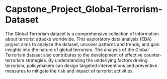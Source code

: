 # Capstone_Project_Global-Terrorism-Dataset
The Global Terrorism dataset is a comprehensive collection of information about terrorist attacks worldwide. This exploratory data analysis (EDA) project aims to analyze the dataset, uncover patterns and trends, and gain insights into the nature of global terrorism. 
The analysis of the Global Terrorism dataset also contributes to the development of effective counter-terrorism strategies. By understanding the underlying factors driving terrorism, policymakers can design targeted interventions and preventive measures to mitigate the risk and impact of terrorist activities.
